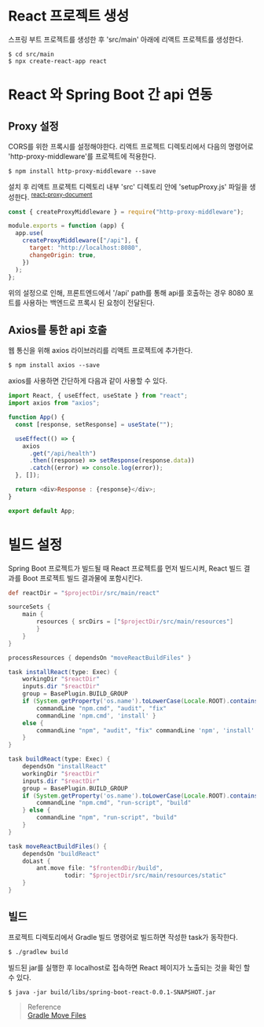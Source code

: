 # React 프로젝트 생성

스프링 부트 프로젝트를 생성한 후 'src/main' 아래에 리액트 프로젝트를 생성한다.

```
$ cd src/main
$ npx create-react-app react
```

# React 와 Spring Boot 간 api 연동

## Proxy 설정

CORS를 위한 프록시를 설정해야한다. 리액트 프로젝트 디렉토리에서 다음의 명령어로 'http-proxy-middleware'를 프로젝트에 적용한다.

```
$ npm install http-proxy-middleware --save
```

설치 후 리액트 프로젝트 디렉토리 내부 'src' 디렉토리 안에 'setupProxy.js' 파일을 생성한다. <sup>[react-proxy-document](https://create-react-app.dev/docs/proxying-api-requests-in-development/#configuring-the-proxy-manually)</sup>

```javascript
const { createProxyMiddleware } = require("http-proxy-middleware");

module.exports = function (app) {
  app.use(
    createProxyMiddleware(["/api"], {
      target: "http://localhost:8080",
      changeOrigin: true,
    })
  );
};
```

위의 설정으로 인해, 프론트엔드에서 '/api' path를 통해 api를 호출하는 경우 8080 포트를 사용하는 백엔드로 프록시 된 요청이 전달된다.

## Axios를 통한 api 호출

웹 통신을 위해 axios 라이브러리를 리액트 프로젝트에 추가한다.

```
$ npm install axios --save
```

axios를 사용하면 간단하게 다음과 같이 사용할 수 있다.

```javascript
import React, { useEffect, useState } from "react";
import axios from "axios";

function App() {
  const [response, setResponse] = useState("");

  useEffect(() => {
    axios
      .get("/api/health")
      .then((response) => setResponse(response.data))
      .catch((error) => console.log(error));
  }, []);

  return <div>Response : {response}</div>;
}

export default App;
```

# 빌드 설정

Spring Boot 프로젝트가 빌드될 때 React 프로젝트를 먼저 빌드시켜, React 빌드 결과를 Boot 프로젝트 빌드 결과물에 포함시킨다.

```gradle
def reactDir = "$projectDir/src/main/react"

sourceSets {
	main {
		resources { srcDirs = ["$projectDir/src/main/resources"]
		}
	}
}

processResources { dependsOn "moveReactBuildFiles" }

task installReact(type: Exec) {
	workingDir "$reactDir"
	inputs.dir "$reactDir"
	group = BasePlugin.BUILD_GROUP
	if (System.getProperty('os.name').toLowerCase(Locale.ROOT).contains('windows')) {
		commandLine "npm.cmd", "audit", "fix"
		commandLine 'npm.cmd', 'install' }
	else {
		commandLine "npm", "audit", "fix" commandLine 'npm', 'install'
	}
}

task buildReact(type: Exec) {
	dependsOn "installReact"
	workingDir "$reactDir"
	inputs.dir "$reactDir"
	group = BasePlugin.BUILD_GROUP
	if (System.getProperty('os.name').toLowerCase(Locale.ROOT).contains('windows')) {
		commandLine "npm.cmd", "run-script", "build"
	} else {
		commandLine "npm", "run-script", "build"
	}
}

task moveReactBuildFiles() {
	dependsOn "buildReact"
	doLast {
		ant.move file: "$frontendDir/build",
				todir: "$projectDir/src/main/resources/static"
	}
}
```

## 빌드

프로젝트 디렉토리에서 Gradle 빌드 명령어로 빌드하면 작성한 task가 동작한다.

```
$ ./gradlew build
```

빌드된 jar를 실행한 후 localhost로 접속하면 React 페이지가 노출되는 것을 확인 할 수 있다.

```
$ java -jar build/libs/spring-boot-react-0.0.1-SNAPSHOT.jar
```

> Reference  
> [Gradle Move Files](https://docs.gradle.org/current/userguide/working_with_files.html#sec:moving_files_example)
